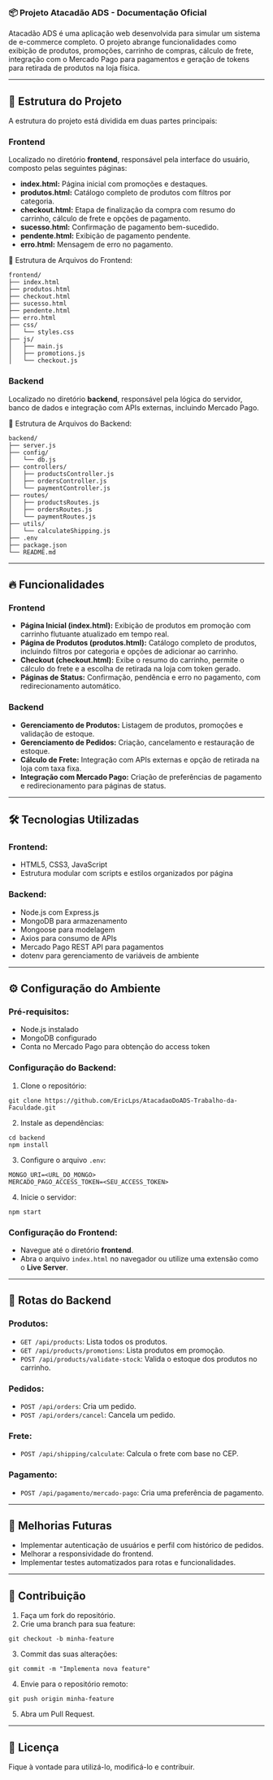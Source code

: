 ### 📦 Projeto Atacadão ADS - Documentação Oficial

Atacadão ADS é uma aplicação web desenvolvida para simular um sistema de e-commerce completo. O projeto abrange funcionalidades como exibição de produtos, promoções, carrinho de compras, cálculo de frete, integração com o Mercado Pago para pagamentos e geração de tokens para retirada de produtos na loja física.

---

## 🚀 Estrutura do Projeto

A estrutura do projeto está dividida em duas partes principais:

### Frontend

Localizado no diretório **frontend**, responsável pela interface do usuário, composto pelas seguintes páginas:

* **index.html:** Página inicial com promoções e destaques.
* **produtos.html:** Catálogo completo de produtos com filtros por categoria.
* **checkout.html:** Etapa de finalização da compra com resumo do carrinho, cálculo de frete e opções de pagamento.
* **sucesso.html:** Confirmação de pagamento bem-sucedido.
* **pendente.html:** Exibição de pagamento pendente.
* **erro.html:** Mensagem de erro no pagamento.

📂 Estrutura de Arquivos do Frontend:

```
frontend/
├── index.html
├── produtos.html
├── checkout.html
├── sucesso.html
├── pendente.html
├── erro.html
├── css/
│   └── styles.css
├── js/
│   ├── main.js
│   ├── promotions.js
│   └── checkout.js
```

### Backend

Localizado no diretório **backend**, responsável pela lógica do servidor, banco de dados e integração com APIs externas, incluindo Mercado Pago.

📂 Estrutura de Arquivos do Backend:

```
backend/
├── server.js
├── config/
│   └── db.js
├── controllers/
│   ├── productsController.js
│   ├── ordersController.js
│   └── paymentController.js
├── routes/
│   ├── productsRoutes.js
│   ├── ordersRoutes.js
│   └── paymentRoutes.js
├── utils/
│   └── calculateShipping.js
├── .env
├── package.json
└── README.md
```

---

## 🔥 Funcionalidades

### Frontend

* **Página Inicial (index.html):** Exibição de produtos em promoção com carrinho flutuante atualizado em tempo real.
* **Página de Produtos (produtos.html):** Catálogo completo de produtos, incluindo filtros por categoria e opções de adicionar ao carrinho.
* **Checkout (checkout.html):** Exibe o resumo do carrinho, permite o cálculo do frete e a escolha de retirada na loja com token gerado.
* **Páginas de Status:** Confirmação, pendência e erro no pagamento, com redirecionamento automático.

### Backend

* **Gerenciamento de Produtos:** Listagem de produtos, promoções e validação de estoque.
* **Gerenciamento de Pedidos:** Criação, cancelamento e restauração de estoque.
* **Cálculo de Frete:** Integração com APIs externas e opção de retirada na loja com taxa fixa.
* **Integração com Mercado Pago:** Criação de preferências de pagamento e redirecionamento para páginas de status.

---

## 🛠️ Tecnologias Utilizadas

### Frontend:

* HTML5, CSS3, JavaScript
* Estrutura modular com scripts e estilos organizados por página

### Backend:

* Node.js com Express.js
* MongoDB para armazenamento
* Mongoose para modelagem
* Axios para consumo de APIs
* Mercado Pago REST API para pagamentos
* dotenv para gerenciamento de variáveis de ambiente

---

## ⚙️ Configuração do Ambiente

### Pré-requisitos:

* Node.js instalado
* MongoDB configurado
* Conta no Mercado Pago para obtenção do access token

### Configuração do Backend:

1. Clone o repositório:

```
git clone https://github.com/EricLps/AtacadaoDoADS-Trabalho-da-Faculdade.git
```

2. Instale as dependências:

```
cd backend
npm install
```

3. Configure o arquivo `.env`:

```
MONGO_URI=<URL_DO_MONGO>
MERCADO_PAGO_ACCESS_TOKEN=<SEU_ACCESS_TOKEN>
```

4. Inicie o servidor:

```
npm start
```

### Configuração do Frontend:

* Navegue até o diretório **frontend**.
* Abra o arquivo `index.html` no navegador ou utilize uma extensão como o **Live Server**.

---

## 🔗 Rotas do Backend

### Produtos:

* `GET /api/products`: Lista todos os produtos.
* `GET /api/products/promotions`: Lista produtos em promoção.
* `POST /api/products/validate-stock`: Valida o estoque dos produtos no carrinho.

### Pedidos:

* `POST /api/orders`: Cria um pedido.
* `POST /api/orders/cancel`: Cancela um pedido.

### Frete:

* `POST /api/shipping/calculate`: Calcula o frete com base no CEP.

### Pagamento:

* `POST /api/pagamento/mercado-pago`: Cria uma preferência de pagamento.

---

## 🚧 Melhorias Futuras

* Implementar autenticação de usuários e perfil com histórico de pedidos.
* Melhorar a responsividade do frontend.
* Implementar testes automatizados para rotas e funcionalidades.

---

## 🤝 Contribuição

1. Faça um fork do repositório.
2. Crie uma branch para sua feature:

```
git checkout -b minha-feature
```

3. Commit das suas alterações:

```
git commit -m "Implementa nova feature"
```

4. Envie para o repositório remoto:

```
git push origin minha-feature
```

5. Abra um Pull Request.

---

## 📝 Licença

Fique à vontade para utilizá-lo, modificá-lo e contribuir.
